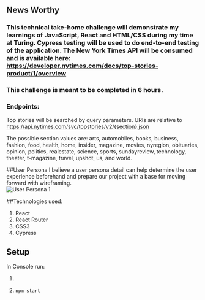 ## News Worthy

### This technical take-home challenge will demonstrate my learnings of JavaScript, React and HTML/CSS during my time at Turing. Cypress testing will be used to do end-to-end testing of the application.  The New York Times API will be consumed and is available here: https://developer.nytimes.com/docs/top-stories-product/1/overview

### This challenge is meant to be completed in 6 hours.

### Endpoints:
Top stories will be searched by query parameters. URIs are relative to https://api.nytimes.com/svc/topstories/v2/{section}.json

The possible section values are: arts, automobiles, books, business, fashion, food, health, home, insider, magazine, movies, nyregion, obituaries, opinion, politics, realestate, science, sports, sundayreview, technology, theater, t-magazine, travel, upshot, us, and world.

##User Persona
I believe a user persona detail can help determine the user experience beforehand and prepare our project with a base for moving forward with wireframing.  
![User Persona 1](https://user-images.githubusercontent.com/71858456/120398647-dfa86d80-c2f7-11eb-9039-a276cdac0e79.png)

##Technologies used:
1. React
2. React Router
3. CSS3
4. Cypress

## Setup
In Console run:
1. ```git clone git@github.com:percworld/news.git'''
2. ```npm start```




